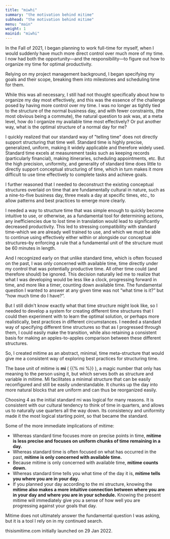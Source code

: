 ```yaml
---
title: "miwhi"
summary: "the motivation behind mitime"
subhead: "the motivation behind mitime"
menu: "main"
weight: 1 
mainid: "miwhi"
---
```


In the Fall of 2021, I began planning to work full-time for myself, when I would suddenly have much more direct control over much more of my time. I now had both the opportunity—and the responsibility—to figure out how to organize my time for optimal productivity.

Relying on my project management background, I began specifying my goals and their scope, breaking them into milestones and scheduling time for them.

While this was all necessary, I still had not thought specifically about how to organize my day most effectively, and this was the essence of the challenge posed by having more control over my time. I was no longer as tightly tied to the structure of the normal business day, and with fewer constraints, (the most obvious being a commute), the natural question to ask was, at a meta level, how do I organize my available time most effectively? Or put another way, what is the optimal structure of a normal day for me?   

I quickly realized that our standard way of "telling time" does not directly support structuring that time well. Standard time is highly precise, generalized, uniform, making it widely applicable and therefore widely used. Standard time excels at measurement tasks such as keeping records (particularly financial), making itineraries, scheduling appointments, etc. But the high precision, uniformity, and generality of standard time does little to directly support conceptual structuring of time, which in turn makes it more difficult to use time effectively to complete tasks and achieve goals. 
 
I further reasoned that I needed to deconstruct the existing conceptual structures overlaid on time that are fundamentally cultural in nature, such as a nine-to-five business day, three meals a day at specific times, etc., to allow patterns and best practices to emerge more clearly. 

I needed a way to structure time that was simple enough to quickly become intuitive to use, or otherwise, as a fundamental tool for determining actions, any inefficiencies due to lost time in translation would lead to significantly decreased productivity. This led to stressing compatibility with standard time–which we are already well trained to use, and which we must be able to continue using effectively either within or alongside our conceptual structures–by enforcing a rule that a fundamental unit of the structure must be 60 minutes in length. 

And I recognized early on that unlike standard time, which is often focused on the past, I was only concerned with available time, time directly under my control that was potentially productive time. All other time could (and therefore should) be ignored. This decision naturally led me to realize that what I was developing would be less like a clock, progressing forward in time, and more like a timer, counting down available time. The fundamental question I wanted to answer at any given time was not “what time is it?” but “how much time do I have?”.

But I still didn't know exactly what that time structure might look like, so I needed to develop a system for creating different time structures that I could then experiment with to learn the optimal solution, or perhaps more realistically, best practices in different circumstances. I needed a standard way of specifying different time structures so that as I progressed through them, I could easily make the transition, while also retaining a consistent basis for making an apples-to-apples comparison between these different structures.

So, I created mitime as an abstract, minimal, time meta-structure that would give me a consistent way of exploring best practices for structuring time. 

The base unit of mitime is **mi** ( {{% mi %}} ), a magic number that only has meaning to the person using it, but which serves both as structure and variable in mitime. Mi facilitates a minimal structure that can be easily reconfigured and still be easily understandable. It chunks up the day into more natural blocks that are uniform and can thus be reorganized easily.

Choosing 4 as the initial standard mi was logical for many reasons. It is consistent with our cultural tendency to think of time in quarters, and allows us to naturally use quarters all the way down. Its consistency and uniformity made it the most logical starting point, so that became the standard. 

Some of the more immediate implications of mitime:
- Whereas standard time focuses more on precise points in time, **mitime is less precise and focuses on uniform chunks of time remaining in a day.**
- Whereas standard time is often focused on what has occurred in the past, **mitime is only concerned with available time.**
- Because mitime is only concerned with available time, **mitime counts down.**
- Whereas standard time tells you what time of the day it is, **mitime tells you where you are in your day.**
- If you planned your day according to the mi structure, knowing the **mitime also makes a more intuitive connection between where you are in your day and where you are in your schedule.** Knowing the present mitime will immediately give you a sense of how well you are progressing against your goals that day.   

Mitime does not ultimately answer the fundamental question I was asking, but it is a tool I rely on in my continued search.

thisismitime.com initially launched on 29 Jan 2022. 
